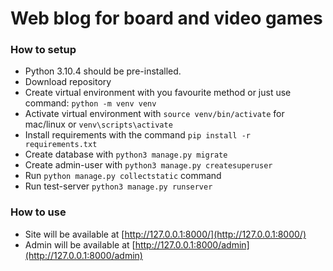 # Web blog for board and video games 


### How to setup

- Python 3.10.4 should be pre-installed.
- Download repository
- Create virtual environment with you favourite method or just use command: `python -m venv venv`
- Activate virtual environment with `source venv/bin/activate` for mac/linux or `venv\scripts\activate`
- Install requirements with the command `pip install -r requirements.txt`
- Create database with `python3 manage.py migrate`
- Create admin-user with `python3 manage.py createsuperuser`
- Run `python manage.py collectstatic` command
- Run test-server `python3 manage.py runserver`


### How to use

- Site will be available at [http://127.0.0.1:8000/](http://127.0.0.1:8000/)
- Admin will be available at [http://127.0.0.1:8000/admin](http://127.0.0.1:8000/admin)
